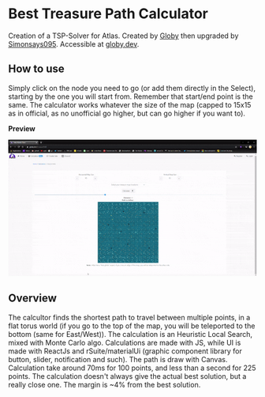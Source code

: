 # Best Treasure Path Calculator
Creation of a TSP-Solver for Atlas. Created by [Globy](https://github.com/LudovicLemaire) then upgraded by [Simonsays095](https://github.com/Simonsays095). Accessible at [globy.dev](https://globy.dev/treasurePath).

## How to use
Simply click on the node you need to go (or add them directly in the Select), starting by the one you will start from.
Remember that start/end point is the same.
The calculator works whatever the size of the map (capped to 15x15 as in official, as no unofficial go higher, but can go higher if you want to).

**Preview**

![screenshot](https://raw.githubusercontent.com/LudovicLemaire/TSP-solver/master/git_images/TSP-Solver.gif)


## Overview
The calcultor finds the shortest path to travel between multiple points, in a flat torus world (if you go to the top of the map, you will be teleported to the bottom (same for East/West)).
The calculation is an Heuristic Local Search, mixed with Monte Carlo algo.
Calculations are made with JS, while UI is made with ReactJs and rSuite/materialUi (graphic component library for button, slider, notification and such). The path is draw with Canvas.
Calculation take around 70ms for 100 points, and less than a second for 225 points.
The calculation doesn't always give the actual best solution, but a really close one. The margin is ~4% from the best solution.
